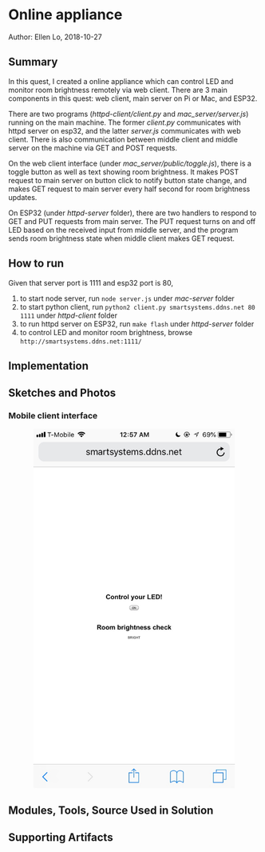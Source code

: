# Online appliance
Author: Ellen Lo, 2018-10-27

## Summary
In this quest, I created a online appliance which can control LED and monitor room brightness remotely via web client. There are 3 main components in this quest: web client, main server on Pi or Mac, and ESP32.

There are two programs (*httpd-client/client.py* and *mac_server/server.js*) running on the main machine. The former *client.py* communicates with httpd server on esp32, and the latter *server.js* communicates with web client. There is also communication between middle client and middle server on the machine via GET and POST requests.

On the web client interface (under *mac_server/public/toggle.js*), there is a toggle button as well as text showing room brightness. It makes POST request to main server on button click to notify button state change, and makes GET request to main server every half second for room brightness updates.

On ESP32 (under *httpd-server* folder), there are two handlers to respond to GET and PUT requests from main server. The PUT request turns on and off LED based on the received input from middle server, and the program sends room brightness state when middle client makes GET request.

## How to run
Given that server port is 1111 and esp32 port is 80,

1. to start node server, run `node server.js` under *mac-server* folder
2. to start python client, run `python2 client.py smartsystems.ddns.net 80 1111` under *httpd-client* folder
3. to run httpd server on ESP32, run `make flash` under *httpd-server* folder
4. to control LED and monitor room brightness, browse `http://smartsystems.ddns.net:1111/`

## Implementation


## Sketches and Photos
### Mobile client interface
<center><img src="./img/interface.jpeg" width="80%" /></center>

## Modules, Tools, Source Used in Solution
<!-- -[my modular program for alphanumeric display](https://github.com/BU-EC444/Lo-Ellen/tree/master/skills/3-sensor-actuator/Code/alpha-display) -->

## Supporting Artifacts
<!-- -[Video Demo](https://youtu.be/CzaMl4gHX_E) -->
